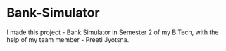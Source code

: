 # Bank-Simulator
I made this project - Bank Simulator in Semester 2 of my B.Tech, with the help of my team member - Preeti Jyotsna.
